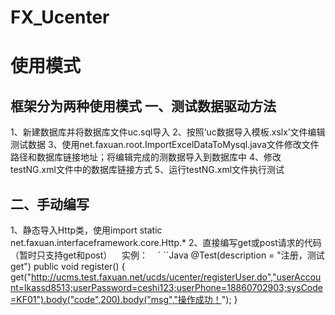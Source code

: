 # FX_Ucenter
使用模式
===
框架分为两种使用模式
一、测试数据驱动方法
---
  1、新建数据库并将数据库文件uc.sql导入
  2、按照‘uc数据导入模板.xslx’文件编辑测试数据
  3、使用net.faxuan.root.ImportExcelDataToMysql.java文件修改文件路径和数据库链接地址；将编辑完成的测数据导入到数据库中
  4、修改testNG.xml文件中的数据库链接方式
  5、运行testNG.xml文件执行测试
  
二、手动编写
---
  1、静态导入Http类，使用import static net.faxuan.interfaceframework.core.Http.*
  2、直接编写get或post请求的代码（暂时只支持get和post）
    实例：
    ` ``Java
        @Test(description = "注册，测试get")
    public void register() {
        get("http://ucms.test.faxuan.net/ucds/ucenter/registerUser.do","userAccount=lkassd8513;userPassword=ceshi123;userPhone=18860702903;sysCode=KF01").body("code",200).body("msg","操作成功！");
    }
